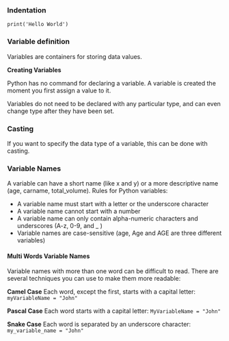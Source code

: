 
### Indentation

`print('Hello World')`

### Variable definition

Variables are containers for storing data values.

**Creating Variables**

Python has no command for declaring a variable.
A variable is created the moment you first assign a value to it.

Variables do not need to be declared with any particular type, and can even change type after they have been set.

### Casting

If you want to specify the data type of a variable, this can be done with casting.

### Variable Names
A variable can have a short name (like x and y) or a more descriptive name (age, carname, total_volume). Rules for Python variables:

* A variable name must start with a letter or the underscore character
* A variable name cannot start with a number
* A variable name can only contain alpha-numeric characters and underscores (A-z, 0-9, and _ )
* Variable names are case-sensitive (age, Age and AGE are three different variables)

#### Multi Words Variable Names

Variable names with more than one word can be difficult to read.
There are several techniques you can use to make them more readable:

**Camel Case**
Each word, except the first, starts with a capital letter:
`myVariableName = "John"`

**Pascal Case**
Each word starts with a capital letter:
`MyVariableName = "John"`

**Snake Case**
Each word is separated by an underscore character:
`my_variable_name = "John"`